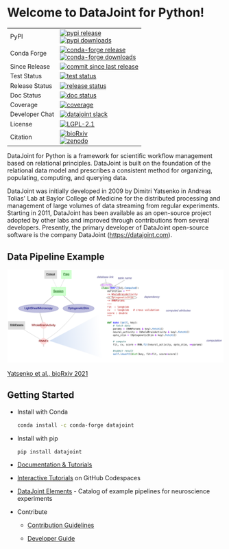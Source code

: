 # Welcome to DataJoint for Python!

<table>
<!-- Thank Zarr for providing badge insights! -->
<!-- https://github.com/zarr-developers/zarr-python/blob/main/README.md -->
<tr>
  <td>PyPI</td>
  <td>
    <a href="https://pypi.org/project/datajoint/">
      <img src="https://img.shields.io/pypi/v/datajoint?color=blue" alt="pypi release" />
    </a>
    <br>
    <a href="https://pypi.org/project/datajoint/">
      <img src="https://img.shields.io/pypi/dm/datajoint?color=yellow" alt="pypi downloads" />
    </a>
  </td>
</tr>
<tr>
  <td>Conda Forge</td>
  <td>
    <a href="https://anaconda.org/conda-forge/datajoint">
      <img src="https://img.shields.io/conda/vn/conda-forge/datajoint?color=brightgreen" alt="conda-forge release" />
    </a>
    <br>
    <a href="https://anaconda.org/conda-forge/datajoint">
      <img src="https://img.shields.io/conda/dn/conda-forge/datajoint?color=brightgreen" alt="conda-forge downloads" />
    </a>
  </td>
</tr>
<tr>
  <td>Since Release</td>
  <td>
    <a id="commit-since-release-link" href="https://github.com/datajoint/datajoint-python/compare/v0.14.5...master">
      <img id="commit-since-release-img" src="https://img.shields.io/github/commits-since/datajoint/datajoint-python/v0.14.5?color=red" alt="commit since last release" />
    </a>
  </td>
</tr>
<tr>
  <td>Test Status</td>
  <td>
    <a href="https://github.com/datajoint/datajoint-python/actions/workflows/test.yaml">
      <img src="https://github.com/datajoint/datajoint-python/actions/workflows/test.yaml/badge.svg" alt="test status" />
    </a>
  </td>
</tr>
<tr>
  <td>Release Status</td>
  <td>
    <a href="https://github.com/datajoint/datajoint-python/actions/workflows/post_draft_release_published.yaml">
      <img src="https://github.com/datajoint/datajoint-python/actions/workflows/post_draft_release_published.yaml/badge.svg" alt="release status" />
    </a>
  </td>
</tr>
<tr>
  <td>Doc Status</td>
  <td>
    <a href="https://docs.datajoint.com">
      <img src="https://github.com/datajoint/datajoint-python/actions/workflows/pages/pages-build-deployment/badge.svg" alt="doc status" />
    </a>
  </td>
</tr>
<tr>
  <td>Coverage</td>
  <td>
    <a href="https://coveralls.io/github/datajoint/datajoint-python?branch=master">
      <img src="https://coveralls.io/repos/datajoint/datajoint-python/badge.svg?branch=master&service=github"/ alt="coverage">
    </a>
  </td>
</tr>
<tr>
 <td>Developer Chat</td>
 <td>
  <a href="https://datajoint.slack.com/">
      <img src="https://img.shields.io/badge/slack-datajoint-purple.svg" alt="datajoint slack"/>
  </a>
 </td>
</tr>
<tr>
  <td>License</td>
  <td>
    <a href="https://github.com/datajoint/datajoint-python/blob/master/LICENSE.txt">
      <img src="https://img.shields.io/github/license/datajoint/datajoint-python" alt="LGPL-2.1" />
    </a>
  </td>
</tr>
<tr>
 <td>Citation</td>
 <td>
  <a href="https://doi.org/10.1101/031658">
   <img src="https://img.shields.io/badge/DOI-10.1101/bioRxiv.031658-B31B1B.svg" alt="bioRxiv">
  </a>
    <br>
    <a href="https://doi.org/10.5281/zenodo.6829062">
      <img src="https://zenodo.org/badge/DOI/10.5281/zenodo.6829062.svg" alt="zenodo">
  </a>
 </td>
</tr>

</table>

DataJoint for Python is a framework for scientific workflow management based on
relational principles. DataJoint is built on the foundation of the relational data
model and prescribes a consistent method for organizing, populating, computing, and
querying data.

DataJoint was initially developed in 2009 by Dimitri Yatsenko in Andreas Tolias' Lab at
Baylor College of Medicine for the distributed processing and management of large
volumes of data streaming from regular experiments. Starting in 2011, DataJoint has
been available as an open-source project adopted by other labs and improved through
contributions from several developers.
Presently, the primary developer of DataJoint open-source software is the company
DataJoint (<https://datajoint.com>).

## Data Pipeline Example

![pipeline](https://raw.githubusercontent.com/datajoint/datajoint-python/master/images/pipeline.png)

[Yatsenko et al., bioRxiv 2021](https://doi.org/10.1101/2021.03.30.437358)

## Getting Started

- Install with Conda

     ```bash
     conda install -c conda-forge datajoint
     ```

- Install with pip

     ```bash
     pip install datajoint
     ```

- [Documentation & Tutorials](https://docs.datajoint.com/core/datajoint-python/)

- [Interactive Tutorials](https://github.com/datajoint/datajoint-tutorials) on GitHub Codespaces

- [DataJoint Elements](https://docs.datajoint.com/elements/) - Catalog of example pipelines for neuroscience experiments

- Contribute
  - [Contribution Guidelines](https://docs.datajoint.com/about/contribute/)

  - [Developer Guide](https://docs.datajoint.com/core/datajoint-python/latest/develop/)
